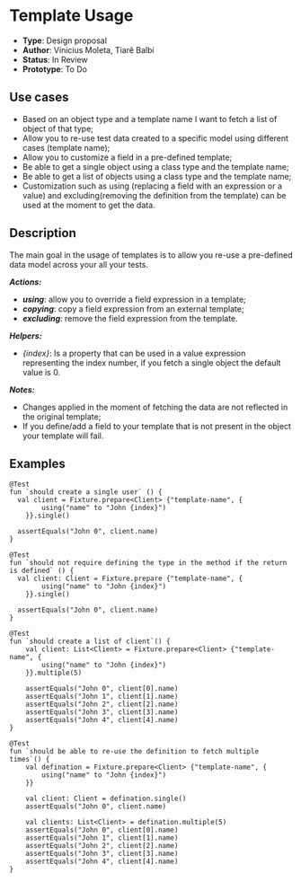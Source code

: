 # Template Usage

* **Type**: Design proposal
* **Author**: Vinicius Moleta, Tiarê Balbi
* **Status**: In Review
* **Prototype**: To Do

## Use cases
* Based on an object type and a template name I want to fetch a list of object of that type;
* Allow you to re-use test data created to a specific model using different cases (template name);
* Allow you to customize a field in a pre-defined template;
* Be able to get a single object using a class type and the template name;
* Be able to get a list of objects using a class type and the template name;
* Customization such as using (replacing a field with an expression or a value) and 
excluding(removing the definition from the template) can be used at the moment to get the data.

## Description
The main goal in the usage of templates is to allow you re-use a pre-defined data model across your all your tests.

***Actions:***
* ***using***: allow you to override a field expression in a template;
* ***copying***: copy a field expression from an external template;
* ***excluding***: remove the field expression from the template.

***Helpers:***
* _{index}_: Is a property that can be used in a value expression representing the index number, 
if you fetch a single object the default value is 0.

***Notes:***
* Changes applied in the moment of fetching the data are not reflected in the original template;
* If you define/add a field to your template that is not present in the object your template will fail.

## Examples

```
@Test
fun `should create a single user` () {
  val client = Fixture.prepare<Client> {"template-name", {
        using("name" to "John {index}")
    }}.single()
    
  assertEquals("John 0", client.name)
}

@Test
fun `should not require defining the type in the method if the return is defined` () {
  val client: Client = Fixture.prepare {"template-name", {
        using("name" to "John {index}")
    }}.single()
    
  assertEquals("John 0", client.name)
}

@Test
fun `should create a list of client`() {
    val client: List<Client> = Fixture.prepare<Client> {"template-name", {
        using("name" to "John {index}")
    }}.multiple(5)

    assertEquals("John 0", client[0].name)
    assertEquals("John 1", client[1].name)
    assertEquals("John 2", client[2].name)
    assertEquals("John 3", client[3].name)
    assertEquals("John 4", client[4].name)
}

@Test
fun `should be able to re-use the definition to fetch multiple times`() {
    val defination = Fixture.prepare<Client> {"template-name", {
        using("name" to "John {index}")
    }}

    val client: Client = defination.single()
    assertEquals("John 0", client.name)
    
    val clients: List<Client> = defination.multiple(5)
    assertEquals("John 0", client[0].name)
    assertEquals("John 1", client[1].name)
    assertEquals("John 2", client[2].name)
    assertEquals("John 3", client[3].name)
    assertEquals("John 4", client[4].name)
}

```
